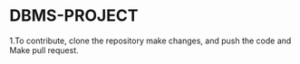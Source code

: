 # DBMS-PROJECT

1.To contribute, clone the repository make changes, and push the code and Make pull request.
